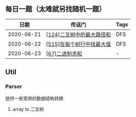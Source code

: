 ## 每日一题（太难就另找随机一题）

|  日期   | 传送门  | Tags |
|  ----  | ----  | ----|
| 2020-06-21  | [[124]二叉树中的最大路径和](https://leetcode-cn.com/problems/binary-tree-maximum-path-sum/) | DFS |
| 2020-06-22  | [[515]在每个树行中找最大值](https://leetcode-cn.com/problems/find-largest-value-in-each-tree-row/) | DFS |
| 2020-06-23  | [[67]二进制求和](https://leetcode-cn.com/problems/add-binary/) | - |

## Util

### Parser
提供一些常用的数据结构转换
1. array to 二叉树